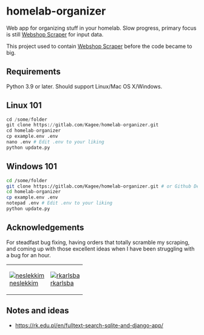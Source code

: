 # homelab-organizer
Web app for organizing stuff in your homelab. Slow progress, primary focus is still [Webshop Scraper](https://gitlab.com/Kagee/webshop-order-scraper) for input data.

This project used to contain [Webshop Scraper](https://gitlab.com/Kagee/webshop-scraper) before the code became to big.

## Requirements

Python 3.9 or later. Should support  Linux/Mac OS X/Windows.

## Linux 101
````python
cd /some/folder
git clone https://gitlab.com/Kagee/homelab-organizer.git
cd homelab-organizer
cp example.env .env
nano .env # Edit .env to your liking
python update.py
````

## Windows 101
````bash
cd /some/folder
git clone https://gitlab.com/Kagee/homelab-organizer.git # or Github Desktop/other
cd homelab-organizer
cp example.env .env
notepad .env # Edit .env to your liking
python update.py
````

## Acknowledgements

For steadfast bug fixing, having orders that totally scramble my scraping, and coming up with those excellent ideas when I have been struggling with a bug for an hour.
<table>
<tr><td>

[![neslekkim](https://github.com/neslekkim.png/?size=50)  
neslekkim](https://github.com/neslekkim)
</td>
<td>

[![rkarlsba](https://github.com/rkarlsba.png/?size=50)  
rkarlsba](https://github.com/rkarlsba)
</td></tr>
</table>

## Notes and ideas
* <https://rk.edu.pl/en/fulltext-search-sqlite-and-django-app/>
